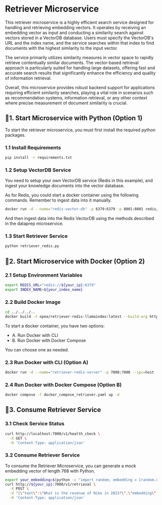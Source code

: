 # Retriever Microservice

This retriever microservice is a highly efficient search service designed for handling and retrieving embedding vectors. It operates by receiving an embedding vector as input and conducting a similarity search against vectors stored in a VectorDB database. Users must specify the VectorDB's URL and the index name, and the service searches within that index to find documents with the highest similarity to the input vector.

The service primarily utilizes similarity measures in vector space to rapidly retrieve contentually similar documents. The vector-based retrieval approach is particularly suited for handling large datasets, offering fast and accurate search results that significantly enhance the efficiency and quality of information retrieval.

Overall, this microservice provides robust backend support for applications requiring efficient similarity searches, playing a vital role in scenarios such as recommendation systems, information retrieval, or any other context where precise measurement of document similarity is crucial.

## 🚀1. Start Microservice with Python (Option 1)

To start the retriever microservice, you must first install the required python packages.

### 1.1 Install Requirements

```bash
pip install -r requirements.txt
```

### 1.2 Setup VectorDB Service

You need to setup your own VectorDB service (Redis in this example), and ingest your knowledge documents into the vector database.

As for Redis, you could start a docker container using the following commands.
Remember to ingest data into it manually.

```bash
docker run -d --name="redis-vector-db" -p 6379:6379 -p 8001:8001 redis/redis-stack:7.2.0-v9
```

And then ingest data into the Redis VectorDB using the methods described in the dataprep microservice.

### 1.3 Start Retriever Service

```bash
python retriever_redis.py
```

## 🚀2. Start Microservice with Docker (Option 2)

### 2.1 Setup Environment Variables

```bash
export REDIS_URL="redis://${your_ip}:6379"
export INDEX_NAME=${your_index_name}
```

### 2.2 Build Docker Image

```bash
cd ../../../..
docker build -t opea/retriever-redis-llamaindex:latest --build-arg https_proxy=$https_proxy --build-arg http_proxy=$http_proxy -f comps/retriever/redis/llama_index/Dockerfile .
```

To start a docker container, you have two options:

- A. Run Docker with CLI
- B. Run Docker with Docker Compose

You can choose one as needed.

### 2.3 Run Docker with CLI (Option A)

```bash
docker run -d --name="retriever-redis-server" -p 7000:7000 --ipc=host -e http_proxy=$http_proxy -e https_proxy=$https_proxy -e REDIS_URL=$REDIS_URL -e INDEX_NAME=$INDEX_NAME opea/retriever-redis:latest
```

### 2.4 Run Docker with Docker Compose (Option B)

```bash
docker compose -f docker_compose_retriever.yaml up -d
```

## 🚀3. Consume Retriever Service

### 3.1 Check Service Status

```bash
curl http://localhost:7000/v1/health_check \
  -X GET \
  -H 'Content-Type: application/json'
```

### 3.2 Consume Retriever Service

To consume the Retriever Microservice, you can generate a mock embedding vector of length 768 with Python.

```bash
export your_embedding=$(python -c "import random; embedding = [random.uniform(-1, 1) for _ in range(768)]; print(embedding)")
curl http://${your_ip}:7000/v1/retrieval \
  -X POST \
  -d "{\"text\":\"What is the revenue of Nike in 2023?\",\"embedding\":${your_embedding}}" \
  -H 'Content-Type: application/json'
```
